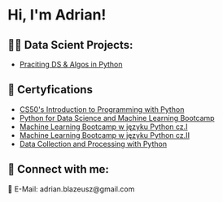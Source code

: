 <h1>Hi, I'm Adrian! <br/></h1>

<h2>👨‍💻 Data Scient Projects:</h2>

  - [Praciting DS & Algos in Python](https://github.com/LINK)

<h2>📜 Certyfications</h2>

- [CS50's Introduction to Programming with Python](https://user-images.githubusercontent.com/117313800/218189354-660ca3d8-28ae-423b-828f-bc16366515cd.png)
- [Python for Data Science and Machine Learning Bootcamp](LINK)
- [Machine Learning Bootcamp w języku Python cz.I](LINK)
- [Machine Learning Bootcamp w języku Python cz.II](LINK)
- [Data Collection and Processing with Python](LINK)

<h2> 🤳 Connect with me:</h2>
📧 E-Mail: adrian.blazeusz@gmail.com


<!--
**adrianblazeusz/adrianblazeusz** is a ✨ _special_ ✨ repository because its `README.md` (this file) appears on your GitHub profile.
-->

